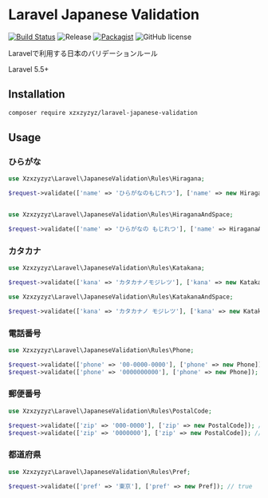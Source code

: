 # Laravel Japanese Validation

[![Build Status](https://travis-ci.com/xzxzyzyz/laravel-japanese-validation.svg?branch=master)](https://travis-ci.com/xzxzyzyz/laravel-japanese-validation)
![Release](https://img.shields.io/github/release/xzxzyzyz/laravel-japanese-validation.svg?style=flat)
[![Packagist](https://img.shields.io/packagist/dt/xzxzyzyz/laravel-japanese-validation.svg)](https://packagist.org/packages/xzxzyzyz/laravel-japanese-validation)
![GitHub license](https://img.shields.io/github/license/xzxzyzyz/laravel-japanese-validation.svg?style=flat)

Laravelで利用する日本のバリデーションルール

Laravel 5.5+

## Installation

```bash
composer require xzxzyzyz/laravel-japanese-validation
```

## Usage

### ひらがな

```php
use Xzxzyzyz\Laravel\JapaneseValidation\Rules\Hiragana;

$request->validate(['name' => 'ひらがなのもじれつ'], ['name' => new Hiragana]); // true


use Xzxzyzyz\Laravel\JapaneseValidation\Rules\HiraganaAndSpace;

$request->validate(['name' => 'ひらがなの もじれつ'], ['name' => HiraganaAndSpaceHiragana]); // true
```

### カタカナ

```php
use Xzxzyzyz\Laravel\JapaneseValidation\Rules\Katakana;

$request->validate(['kana' => 'カタカナノモジレツ'], ['kana' => new Katakana]); // true

use Xzxzyzyz\Laravel\JapaneseValidation\Rules\KatakanaAndSpace;

$request->validate(['kana' => 'カタカナノ モジレツ'], ['kana' => new KatakanaAndSpace]); // true
```

### 電話番号

```php
use Xzxzyzyz\Laravel\JapaneseValidation\Rules\Phone;

$request->validate(['phone' => '00-0000-0000'], ['phone' => new Phone]); // true
$request->validate(['phone' => '0000000000'], ['phone' => new Phone]); // true
```

### 郵便番号

```php
use Xzxzyzyz\Laravel\JapaneseValidation\Rules\PostalCode;

$request->validate(['zip' => '000-0000'], ['zip' => new PostalCode]); // true
$request->validate(['zip' => '0000000'], ['zip' => new PostalCode]); // true
```

### 都道府県

```php
use Xzxzyzyz\Laravel\JapaneseValidation\Rules\Pref;

$request->validate(['pref' => '東京'], ['pref' => new Pref]); // true
```
